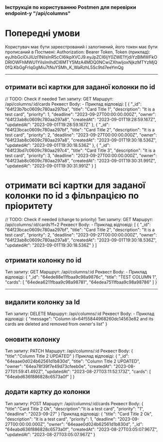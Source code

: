 ### Інструкція по користуванню Postmen для перевірки endpoint-у "/api/columns"

# Попередні умови
Користувач має бути зареєстрований і залогінений, його токен має бути прописаний в Постмені:
  Authorization: Bearer Token,
  Token (приклад):
    eyJhbGciOiJIUzI1NiIsInR5cCI6IkpXVCJ9.eyJpZCI6IjY0ZWE1YjdiYzBlMWFkODRlOWFhMWU1YiIsImlhdCI6MTY5MzA4MDQ0NCwiZXhwIjoxNjkzMTYzMjQ0fQ.KbGgFrIqGgMiu7tNuYSMh_K_WaRzhL5Sc9td7eeYmQg

***************************

## отримати всі картки для заданої колонки по id
// TODO: Check if needed
Тип запиту:     GET
Маршрут:        /api/columns/:id/cards
Реквест Body: -
Приклад відповіді:
[
    {
        "_id": "64f23b7bc0609c780aa297ba",
        "title": "Card Title 1",
        "description": "It is a test card",
        "priority": 1,
        "deadline": "2023-09-27T00:00:00.000Z",
        "owner": "64f23ab8c0609c780aa297a8",
        "createdAt": "2023-09-01T19:28:59.167Z",
        "updatedAt": "2023-09-01T19:28:59.167Z"
    },
    {
        "_id": "64f23bcac0609c780aa297bf",
        "title": "Card Title 2",
        "description": "It is a test card",
        "priority": 2,
        "deadline": "2023-09-27T00:00:00.000Z",
        "owner": "64f23ab8c0609c780aa297a8",
        "createdAt": "2023-09-01T19:30:18.536Z",
        "updatedAt": "2023-09-01T19:30:18.536Z"
    },
    {
        "_id": "64f23bd7c0609c780aa297c4",
        "title": "Card Title 3",
        "description": "It is a test card",
        "priority": 3,
        "deadline": "2023-09-27T00:00:00.000Z",
        "owner": "64f23ab8c0609c780aa297a8",
        "createdAt": "2023-09-01T19:30:31.991Z",
        "updatedAt": "2023-09-01T19:30:31.991Z"
    }
]

# отримати всі картки для заданої колонки по id з фільnрацією по пріоритету
// TODO: Check if needed (change to priority)
Тип запиту:     GET
Маршрут:        /api/columns/:id/cards?f=2
Реквест Body: -
Приклад відповіді:
[
    {
        "_id": "64f23bcac0609c780aa297bf",
        "title": "Card Title 2",
        "description": "It is a test card",
        "priority": 2,
        "deadline": "2023-09-27T00:00:00.000Z",
        "owner": "64f23ab8c0609c780aa297a8",
        "createdAt": "2023-09-01T19:30:18.536Z",
        "updatedAt": "2023-09-01T19:30:18.536Z"
    }
]

## отримати колонку по id
Тип запиту:     GET
Маршрут:        /api/columns/:id
Реквест Body: -
Приклад відповіді:
{
    "_id": "64ede88e11fbaa9c98a9876c",
    "title": "TEST COLUMN 1",
    "cards": [
        "64edea6211fbaa9c98a98781",
        "64edea7511fbaa9c98a98786"
    ]
}
*************************

## видалити колонку за Id
Тип запиту:     DELETE
Маршрут:        /api/columns/:id
Реквест Body: -
Приклад відповіді:
{
    "message": "Column id=64f55844968260dc14563e82 and its cards are deleted and removed from owner's list"
}

## оновити колонку
Тип запиту:     PATCH
Маршрут:        /api/columns/:id
Реквест Body:
{
   "title":"Column Title 2 UPDATED"
}
Приклад відповіді:
{
    "_id": "64eaae0d024b62561d1b830d",
    "title": "Column Title 2 UPDATED",
    "owner": "64ea78f39f7e49d73cfeeb0e",
    "createdAt": "2023-08-27T01:59:41.492Z",
    "updatedAt": "2023-08-27T03:11:52.173Z",
    "cards": [
        "64eabd636f886828c6573a0f"
    ]
}

## додати картку до колонки
Тип запиту:     POST
Маршрут:        /api/columns/:id/cards
Реквест Body:
{
   "title":"Card Title 2 Ok",
   "description":"It is a test card",
   "priority": "1",
   "deadline": "2023-09-27"
}
Приклад відповіді:
{
    "title": "Card Title 2 Ok",
    "description": "It is a test card",
    "priority": 1,
    "deadline": "2023-09-27T00:00:00.000Z",
    "owner": "64eaae0d024b62561d1b830d",
    "_id": "64eabd636f886828c6573a0f",
    "createdAt": "2023-08-27T03:05:07.967Z",
    "updatedAt": "2023-08-27T03:05:07.967Z"
}
